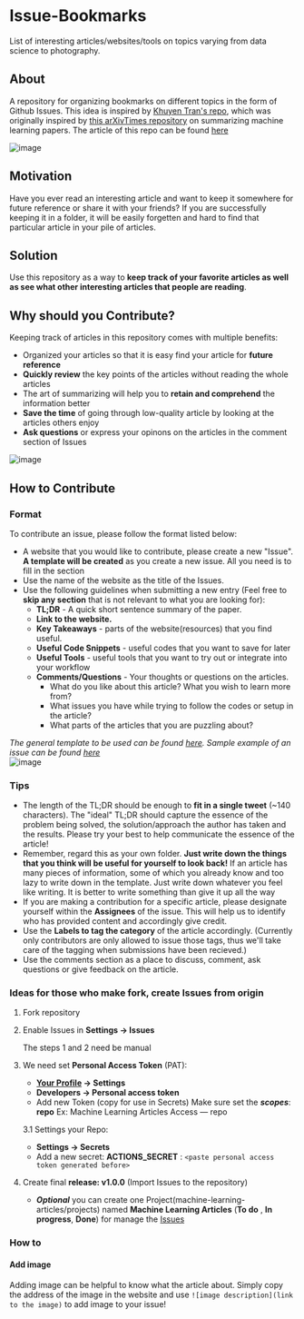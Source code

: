 # Issue-Bookmarks
List of interesting articles/websites/tools on topics varying from data science to photography.

## About

A repository for organizing bookmarks on different topics in the form of Github Issues. This idea is inspired by [Khuyen Tran's repo](https://github.com/khuyentran1401/machine-learning-articles), which was originally inspired by [this arXivTimes repository](https://github.com/yutarochan/arXivTimes) on summarizing machine learning papers. The article of this repo can be found [here](https://towardsdatascience.com/how-to-organize-your-data-science-articles-with-github-b5b9427dad37?source=friends_link&sk=4dfb338164ad6e95809d943f0dc0578e)

![image](https://github.com/UjwalKandi/Issue-Bookmarks/blob/master/Images/Issue-Bookmarks-1.png?raw=True)
## Motivation

Have you ever read an interesting article and want to keep it somewhere for future reference or share it with your friends? If you are successfully keeping it in a folder, it will be easily forgetten and hard to find that particular article in your pile of articles. 

## Solution

Use this repository as a way to **keep track of your favorite articles as well as see what other interesting articles that people are reading**. 

## Why should you Contribute?
Keeping track of articles in this repository comes with multiple benefits:

* Organized your articles so that it is easy find your article for **future reference**
* **Quickly review** the key points of the articles without reading the whole articles
* The art of summarizing will help you to **retain and comprehend** the information better
* **Save the time** of going through low-quality article by looking at the articles others enjoy
* **Ask questions** or express your opinons on the articles in the comment section of Issues

![image](https://github.com/UjwalKandi/Issue-Bookmarks/blob/master/Images/Issue-Bookmarks-2.png)

## How to Contribute
### Format
To contribute an issue, please follow the format listed below:

* A website that you would like to contribute, please create a new "Issue". **A template will be created** as you create a new issue. All you need is to fill in the section
* Use the name of the website as the title of the Issues.
* Use the following guidelines when submitting a new entry (Feel free to **skip any section** that is not relevant to what you are looking for):
  * **TL;DR** - A quick short sentence summary of the paper.
  * **Link to the website.**
  * **Key Takeaways** - parts of the website(resources) that you find useful.
  * **Useful Code Snippets** - useful codes that you want to save for later
  * **Useful Tools** - useful tools that you want to try out or integrate into your workflow
  * **Comments/Questions** - Your thoughts or questions on the articles. 
    * What do you like about this article? What you wish to learn more from?
    * What issues you have while trying to follow the codes or setup in the article?
    * What parts of the articles that you are puzzling about?
    
*The general template to be used can be found [here](https://github.com/UjwalKandi/Issue-Bookmarks/issues/11). Sample example of an issue can be found [here](https://github.com/khuyentran1401/machine-learning-articles/issues/3)*   
![image](https://github.com/UjwalKandi/Issue-Bookmarks/blob/master/Images/Issue-Bookmarks-3.png)


### Tips  
* The length of the TL;DR should be enough to **fit in a single tweet** (~140 characters). The "ideal" TL;DR should capture the essence of the problem being solved, the solution/approach the author has taken and the results. Please try your best to help communicate the essence of the article!
* Remember, regard this as your own folder. **Just write down the things that you think will be useful for yourself to look back!** If an article has many pieces of information, some of which you already know and too lazy to write down in the template. Just write down whatever you feel like writing. It is better to write something than give it up all the way
* If you are making a contribution for a specific article, please designate yourself within the **Assignees** of the issue. This will help us to identify who has provided content and accordingly give credit.
* Use the **Labels to tag the category** of the article accordingly. (Currently only contributors are only allowed to issue those tags, thus we'll take care of the tagging when submissions have been recieved.)
* Use the comments section as a place to discuss, comment, ask questions or give feedback on the article.

### Ideas for those who make fork, create Issues from origin
1. Fork repository 
2. Enable Issues in **Settings -> Issues**

    The steps 1 and 2 need be manual

3. We need set **Personal Access Token** (PAT):
    * **[Your Profile](https://github.com/settings/profile) -> Settings**
    * **Developers -> Personal access token**
    * Add new Token (copy for use in Secrets)
      Make sure set the _**scopes**_: **repo**
      Ex: Machine Learning Articles Access — repo

    3.1 Settings your Repo:
     * **Settings -> Secrets**
     * Add a new secret:
       **ACTIONS_SECRET** : `<paste personal access token generated before>`

4. Create final **release: v1.0.0** (Import Issues to the repository)
    * _**Optional**_ you can create one Project(machine-learning-articles/projects) named **Machine Learning Articles** (**To do** , **In progress**, **Done**) for manage the [Issues](https://github.com/oleksis/machine-learning-articles/projects/1)

### How to
#### Add image
Adding image can be helpful to know what the article about. Simply copy the address of the image in the website and use `![image description](link to the image)` to add image to your issue!
